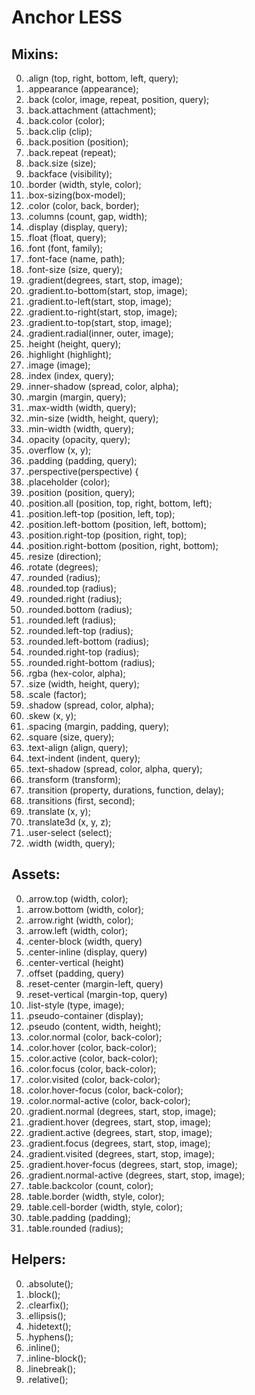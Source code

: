 # Anchor LESS

## Mixins:

00. .align (top, right, bottom, left, query);
00. .appearance (appearance);
00. .back (color, image, repeat, position, query);
00. .back.attachment (attachment);
00. .back.color (color);
00. .back.clip (clip);
00. .back.position (position);
00. .back.repeat (repeat);
00. .back.size (size);
00. .backface (visibility);
00. .border (width, style, color);
00. .box-sizing(box-model);
00. .color (color, back, border);
00. .columns (count, gap, width);
00. .display (display, query);
00. .float (float, query);
00. .font (font, family);
00. .font-face (name, path);
00. .font-size (size, query);
00. .gradient(degrees, start, stop, image);
00. .gradient.to-bottom(start, stop, image);
00. .gradient.to-left(start, stop, image);
00. .gradient.to-right(start, stop, image);
00. .gradient.to-top(start, stop, image);
00. .gradient.radial(inner, outer, image);
00. .height (height, query);
00. .highlight (highlight);
00. .image (image);
00. .index (index, query);
00. .inner-shadow (spread, color, alpha);
00. .margin (margin, query);
00. .max-width (width, query);
00. .min-size (width, height, query);
00. .min-width (width, query);
00. .opacity (opacity, query);
00. .overflow (x, y);
00. .padding (padding, query);
00. .perspective(perspective) {
00. .placeholder (color);
00. .position (position, query);
00. .position.all (position, top, right, bottom, left);
00. .position.left-top (position, left, top);
00. .position.left-bottom (position, left, bottom);
00. .position.right-top (position, right, top);
00. .position.right-bottom (position, right, bottom);
00. .resize (direction);
00. .rotate (degrees);
00. .rounded (radius);
00. .rounded.top (radius);
00. .rounded.right (radius);
00. .rounded.bottom (radius);
00. .rounded.left (radius);
00. .rounded.left-top (radius);
00. .rounded.left-bottom (radius);
00. .rounded.right-top (radius);
00. .rounded.right-bottom (radius);
00. .rgba (hex-color, alpha);
00. .size (width, height, query);
00. .scale (factor);
00. .shadow (spread, color, alpha);
00. .skew (x, y);
00. .spacing (margin, padding, query);
00. .square (size, query);
00. .text-align (align, query);
00. .text-indent (indent, query);
00. .text-shadow (spread, color, alpha, query);
00. .transform (transform);
00. .transition (property, durations, function, delay);
00. .transitions (first, second);
00. .translate (x, y);
00. .translate3d (x, y, z);
00. .user-select (select);
00. .width (width, query);

## Assets:

00. .arrow.top (width, color);
00. .arrow.bottom (width, color);
00. .arrow.right (width, color);
00. .arrow.left (width, color);
00. .center-block (width, query)
00. .center-inline (display, query)
00. .center-vertical (height)
00. .offset (padding, query)
00. .reset-center (margin-left, query)
00. .reset-vertical (margin-top, query)
00. .list-style (type, image);
00. .pseudo-container (display);
00. .pseudo (content, width, height);
00. .color.normal (color, back-color);
00. .color.hover (color, back-color);
00. .color.active (color, back-color);
00. .color.focus (color, back-color);
00. .color.visited (color, back-color);
00. .color.hover-focus (color, back-color);
00. .color.normal-active (color, back-color);
00. .gradient.normal (degrees, start, stop, image);
00. .gradient.hover (degrees, start, stop, image);
00. .gradient.active (degrees, start, stop, image);
00. .gradient.focus (degrees, start, stop, image);
00. .gradient.visited (degrees, start, stop, image);
00. .gradient.hover-focus (degrees, start, stop, image);
00. .gradient.normal-active (degrees, start, stop, image);
00. .table.backcolor (count, color);
00. .table.border (width, style, color);
00. .table.cell-border (width, style, color);
00. .table.padding (padding);
00. .table.rounded (radius);

## Helpers:

00. .absolute();
00. .block();
00. .clearfix();
00. .ellipsis();
00. .hidetext();
00. .hyphens();
00. .inline();
00. .inline-block();
00. .linebreak();
00. .relative();